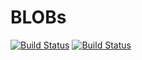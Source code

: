 # BLOBs #
[![Build Status](https://github.com/ashenm/blob/workflows/GitHub%20Pages/badge.svg)](https://github.com/ashenm/blob/actions)
[![Build Status](https://img.shields.io/badge/dynamic/xml?color=%2344CC44&label=Site%20Status&query=%2Fpages%2Fbuild&url=https%3A%2F%2Fblob.ashenmdev%2Fstatus.xml)](https://blob.ashenm.m/)
